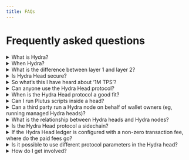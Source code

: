 ```yaml
---
title: FAQs
---
```

# Frequently asked questions

<details>
<summary>What is Hydra?</summary>
​​Hydra is a family of layer 2 protocols designed to address network scalability capabilities. Hydra Head is the first in this protocol suite, providing the foundation on which to build out further scalability.
</details>

<details>
<summary>When Hydra?</summary>
The project is available on all Cardano networks (including mainnet), and releases with new features become available every four to six weeks. The roadmap is publicly available on <a href="https://github.com/orgs/input-output-hk/projects/21/views/25">GitHub.</a> 
</details>

<details>
<summary>What is the difference between layer 1 and layer 2?</summary>
Layer 1 solutions provide the foundational infrastructure of a blockchain network, while layer 2 solutions introduce supplementary protocols or mechanisms to improve scalability and functionality <a href="https://www.essentialcardano.io/article/layer-1-and-layer-2-all-you-need-to-know">Read more in this blog post.</a> 
</details>

<details>
<summary>Is Hydra Head secure?</summary>
Absolutely. Hydra protocols were born out of IOG research, got peer-reviewed, and are implemented using test-driven development. The Hydra Head protocol is a true layer 2 and can fall back directly onto the Cardano layer 1 – hence inheriting the security model of the Cardano blockchain.
</details>

<details>
<summary>So what’s this I have heard about ‘1M TPS’?</summary>
This has been previously referenced as a theoretical maximum, but the reality is more nuanced. For a start, with Cardano’s ‘transactions within transactions’ EUTXO model, TPS itself isn’t a useful metric. A Hydra Head is like a small community within a larger group. Initially, these communities operate independently. So, adding up their metrics to get a total picture isn't accurate. Since Hydra heads use the EUTXO model, they can process transactions simultaneously without conflicts, especially with good networking, which optimizes resource usage. As the project progresses, we're constantly evaluating its real-world performance in terms of throughput and finality. For more details, read <a href="https://example.com/more-info">this</a> blog post and see the latest benchmarking data <a href="https://example.com/latest-data">here</a>.
</details>

<details>
<summary>Can anyone use the Hydra Head protocol?</summary>
Yes, it's designed to be accessible for developers and end users alike, requiring minimal changes to existing applications to integrate with Hydra Head. However, it is important to note that Hydra is not a network upgrade and it's not like flipping a switch on Cardano to make it fast - instead, applications need to adopt and build on Hydra heads to benefit from it.
</details>

<details>
<summary>When is the Hydra Head protocol a good fit?</summary>

The Hydra Head protocol is well-suited for situations where a known set of participants know each other well enough to agree on building a network but don’t trust each other enough to manage funds without securing their assets. This security is backed by the possibility of settling disputes on layer 1.

</details>

<details>
<summary>Can I run Plutus scripts inside a head?</summary>

Yes! Transactions running between head participants are fully developed Alonzo transactions. They carry scripts and spend UTXOs in the same manner as layer 1 transactions. Each Hydra node runs a Cardano ledger and maintains a ledger state.

</details>

<details>
<summary>Can a third party run a Hydra node on behalf of wallet owners (eg, running managed Hydra heads)?</summary>

Totally! This is similar to [Phoenix](https://phoenix.acinq.co/) in Bitcoin Lightning: a non-custodial managed lightning node. As an end-user, you retain full control over your keys and funds, but the underlying infrastructure is managed on your behalf (with associated fees). However, this setup requires some level of trust in the service provider to handle contestations and head closures properly.   
</details>

<details>
<summary>What is the relationship between Hydra heads and Hydra nodes?</summary>

It is (at least\*) a **one-to-many** relationship. Each Hydra head consists of several Hydra nodes. We currently aim for up to 100 nodes per head as a stretch goal. Heads are independent and form isolated networks, allowing for infinitely many heads to run in parallel. 

_(\*) It is possible for Hydra nodes to support multiple heads, creating a many-to-many relationship._

</details>

<details>
<summary>Is the Hydra Head protocol a sidechain?</summary>

No, it isn't. There are two crucial reasons why Hydra heads are not considered sidechains:

1. There's no guaranteed data availability in Hydra. Transactions are (a) only known to head participants and (b) typically forgotten once processed. There are no blocks in a Hydra head, and participants have no incentive to keep the history or make it available to users outside the head.

2. A head network is static; new participants cannot join and must be decided upfront. The network is isolated and private, accessible only to a set of well-known participants.

</details>

<details>
<summary>If the Hydra Head ledger is configured with a non-zero transaction fee, where do the paid fees go?</summary>

Setting protocol parameters with `fee > 0` ensures that Hydra Head (layer 2) transactions consume more than they produce. On layer 1, the UTXO remains unchanged, and the difference accrues. Currently, when settling an agreed state from layer 2 on layer 1 during fanout, this difference becomes spendable by the head participant who posts the `fanoutTx`.

</details>

<details>
<summary> Is it possible to use different protocol parameters in the Hydra head?</summary>

Yes, the ledger used for layer 2 transactions in a Hydra head is configurable, allowing for the same or different protocol parameters as those used in layer 1. **However, there is an important caveat to consider**:

If UTXOs are snapshotted on layer 2, they must be fanned out on layer 1 **exactly** as they were recorded in the snapshot.

### Examples

1. **Minimum UTXO value (`minUTxOValue = 0`)**:
   - Outputs with no 'ada' on layer 2 would be disallowed on layer 1, preventing their fanout. This restriction makes direct fanout impossible for such outputs. Even using partial fanout, as considered in [this feature](https://github.com/input-output-hk/hydra/issues/190), would not permit the fanout of affected UTXOs.

2. **Maximum transaction execution units (`maxTxExecutionUnits(L2) > maxTxExecutionUnits(L1)`)**:
   - Outputs directed to scripts, which are too costly to validate on layer 1, can still be fanned out but will become unspendable due to exceeding the allowable execution limits on layer 1.

**Remember**, with great power comes great responsibility. It is crucial to carefully manage and align the layer 1 and layer 2 settings to ensure seamless operability and avoid unintended consequences in transaction processing.

</details>

<details>
<summary>How do I get involved?</summary>
Join public monthly meetings to engage with the Hydra team and contribute to its open governance. These meetings provide a platform for community developers to stay updated on the latest developments, ask questions directly to the team, and share their ideas. Start building on Hydra like SundaeLabs, Modulo-P, Obsidian Systems, MLabs, and others!
</details>
